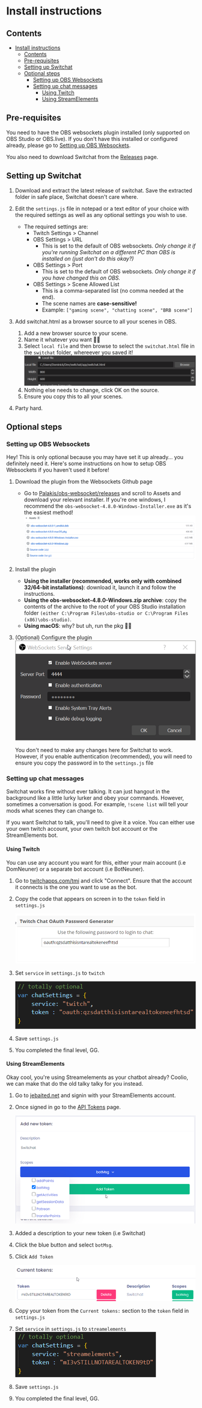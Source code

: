 # Install instructions

## Contents
- [Install instructions](#install-instructions)
  - [Contents](#contents)
  - [Pre-requisites](#pre-requisites)
  - [Setting up Switchat](#setting-up-switchat)
  - [Optional steps](#optional-steps)
    - [Setting up OBS Websockets](#setting-up-obs-websockets)
    - [Setting up chat messages](#setting-up-chat-messages)
      - [Using Twitch](#using-twitch)
      - [Using StreamElements](#using-streamelements)

## Pre-requisites

You need to have the OBS websockets plugin installed (only supported on OBS Studio or OBS.live). If you don't have this installed or configured already, please go to [Setting up OBS Websockets](#setting-up-obs-websockets).

You also need to download Switchat from the [Releases](#) page.

## Setting up Switchat

1. Download and extract the latest release of switchat. Save the extracted folder in safe place, Switchat doesn't care where.

1. Edit the `settings.js` file in notepad or a text editor of your choice with the required settings as well as any optional settings you wish to use.
   *  The required settings are:
      *  Twitch Settings > Channel
      *  OBS Settings > URL
         * This is set to the default of OBS websockets. *Only change it if you're running Switchat on a different PC than OBS is installed on (just don't do this okay?)*
      *  OBS Settings > Port
         * This is set to the default of OBS websockets. *Only change it if you have changed this on OBS.*
      *  OBS Settings > Scene Allowed List
         * This is a comma-separated list (no comma needed at the end).
         * The scene names are **case-sensitive!**
         * Example: `["gaming scene", "chatting scene", "BRB scene"]`

1. Add switchat.html as a browser source to all your scenes in OBS.
   1. Add a new browser source to your scene.
   1. Name it whatever you want :man_shrugging:
   1. Select `local file` and then browse to select the `switchat.html` file in the `switchat` folder, whereever you saved it!
    ![](/install.md%20images/browser_source_properties.png?raw=true) 
   1. Nothing else needs to change, click OK on the source.
   1. Ensure you copy this to all your scenes.
1. Party hard.

## Optional steps

### Setting up OBS Websockets

Hey! This is only optional because you may have set it up already... you definitely need it. Here's some instructions on how to setup OBS Websockets if you haven't used it before!

1. Download the plugin from the Websockets Github page
   * Go to [Palakis/obs-websocket/releases](https://github.com/Palakis/obs-websocket/releases) and scroll to Assets and download your relevant installer. If you're one windows, I recommend the `obs-websocket-4.8.0-Windows-Installer.exe` as it's the easiest method!
    ![](/install.md%20images/websocket_download.png?raw=true)
2. Install the plugin
   * **Using the installer (recommended, works only with combined 32/64-bit installations)**: download it, launch it and follow the instructions.
    * **Using the obs-websocket-4.8.0-Windows.zip archive**: copy the contents of the archive to the root of your OBS Studio installation folder `(either C:\Program Files\obs-studio or C:\Program Files (x86)\obs-studio)`.
    * **Using macOS**: why? but uh, run the pkg :man_shrugging:
3. (Optional) Configure the plugin
    ![](/install.md%20images/websocket_config.png?raw=true)
    
    You don't need to make any changes here for Switchat to work. However, if you enable authentication (recommended), you will need to ensure you copy the password in to the `settings.js` file

### Setting up chat messages

Switchat works fine without ever talking. It can just hangout in the background like a little lurky lurker and obey your commands. However, sometimes a conversation is good. For example, `!scene list` will tell your mods what scenes they can change to.

If you want Switchat to talk, you'll need to give it a voice. You can either use your own twitch account, your own twitch bot account or the StreamElements bot.

#### Using Twitch
You can use any account you want for this, either your main account (i.e DomNeuner) or a separate bot account (i.e BotNeuner).

1. Go to [twitchapps.com/tmi](https://twitchapps.com/tmi/) and click "Connect". Ensure that the account it connects is the one you want to use as the bot.
1. Copy the code that appears on screen in to the `token` field in `settings.js`

    ![](/install.md%20images/tmi_confirm.png?raw=true)

1. Set `service` in `settings.js` to `twitch`

    ![](/install.md%20images/settings_twitch.png?raw=true)

1. Save `settings.js`
1. You completed the final level, GG.

#### Using StreamElements

Okay cool, you're using Streamelements as your chatbot already? Coolio, we can make that do the old talky talky for you instead.

1. Go to [jebaited.net](https://jebaited.net) and signin with your StreamElements account.
2. Once signed in go to the [API Tokens](https://jebaited.net/tokens/) page.

    ![](/install.md%20images/jebaited_settings.png?raw=true)

1. Added a description to your new token (i.e Switchat)
1. Click the blue button and select `botMsg`.
1. Click `Add Token`

    ![](/install.md%20images/jebaited_token.png?raw=true)

1. Copy your token from the `Current tokens:` section to the `token` field in `settings.js`
1. Set `service` in `settings.js` to `streamelements`
    ![](/install.md%20images/settings_se.png?raw=true)

1. Save `settings.js`
1. You completed the final level, GG.
